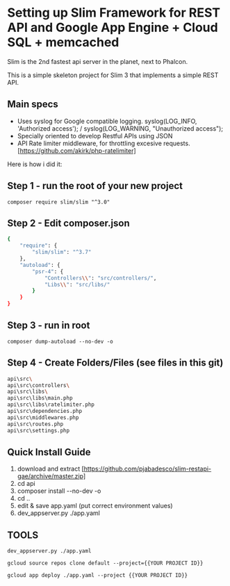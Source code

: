 # Setting up Slim Framework for REST API and Google App Engine + Cloud SQL + memcached

Slim is the 2nd fastest api server in the planet, next to Phalcon.  

This is a simple skeleton project for Slim 3 that implements a simple REST API. 


## Main specs
- Uses syslog for Google compatible logging. syslog(LOG_INFO, 'Authorized access'); / syslog(LOG_WARNING, "Unauthorized access");
- Specially oriented to develop Restful APIs using JSON
- API Rate limiter middleware, for throttling excesive requests. [https://github.com/akirk/php-ratelimiter]

Here is how i did it:

## Step 1 - run the root of your new project
`composer require slim/slim "^3.0"`

## Step 2 - Edit composer.json
```sh
{
    "require": {
        "slim/slim": "^3.7"
    },
    "autoload": {
        "psr-4": {
            "Controllers\\": "src/controllers/",
            "Libs\\": "src/libs/"
        }
    }
}
```

## Step 3 - run in root
`composer dump-autoload --no-dev -o`

## Step 4 - Create Folders/Files (see files in this git)
```sh
api\src\
api\src\controllers\
api\src\libs\
api\src\libs\main.php
api\src\libs\ratelimiter.php
api\src\dependencies.php
api\src\middlewares.php
api\src\routes.php
api\src\settings.php
```

## Quick Install Guide
1. download and extract [https://github.com/pjabadesco/slim-restapi-gae/archive/master.zip]
2. cd api
3. composer install --no-dev -o
4. cd ..
5. edit & save app.yaml (put correct environment values)
5. dev_appserver.py ./app.yaml

## TOOLS
`dev_appserver.py ./app.yaml`

`gcloud source repos clone default --project={{YOUR PROJECT ID}}`

`gcloud app deploy ./app.yaml --project {{YOUR PROJECT ID}}`

